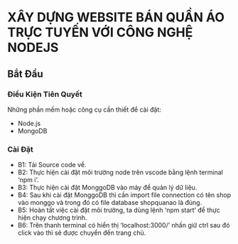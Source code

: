 # XÂY DỰNG WEBSITE BÁN QUẦN ÁO TRỰC TUYẾN VỚI CÔNG NGHỆ NODEJS

## Bắt Đầu

### Điều Kiện Tiên Quyết

Những phần mềm hoặc công cụ cần thiết để cài đặt:

- Node.js
- MongoDB

### Cài Đặt

- B1: Tải Source code về.
- B2: Thực hiện cài đặt môi trường node trên vscode bằng lệnh terminal ‘npm i’.
- B3: Thực hiện cài đặt MonggoDB vào máy để quản lý dữ liệu.
- B4: Sau khi cài đặt MonggoDB thì cần import file connection có tên shop vào monggo và trong đó có file database shopquanao là đúng.
- B5: Hoàn tất việc cài đặt môi trường, ta dùng lệnh ‘npm start’ để thực hiện chạy chương trình.
- B6: Trên thanh terminal có hiển thị ‘localhost:3000/’ nhấn giữ ctrl sau đó click vào thì sẽ được chuyển đến trang chủ.
